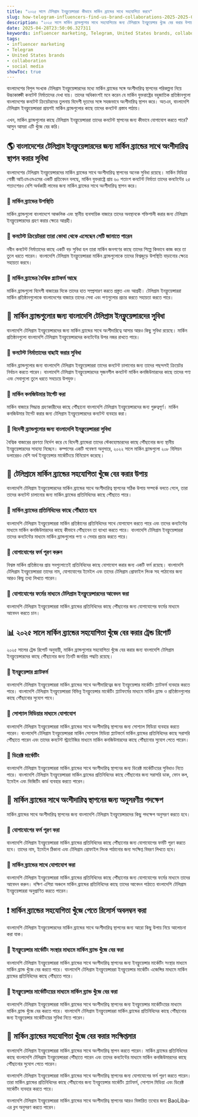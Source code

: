 ```yaml
---
title: "২০২৫ সালে টেলিগ্রাম ইনফ্লুয়েন্সাররা কীভাবে মার্কিন ব্র্যান্ডের সাথে সহযোগিতা করবে"
slug: how-telegram-influencers-find-us-brand-collaborations-2025-2025-04-28
description: "২০২৫ সালে মার্কিন ব্র্যান্ডগুলোর সাথে সহযোগিতার জন্য টেলিগ্রামে ইনফ্লুয়েন্সার খুঁজে বের করার উপায় জানতে পড়ুন"
date: 2025-04-28T23:50:06.327311
keywords: influencer marketing, Telegram, United States brands, collaboration, social media
tags:
- influencer marketing
- Telegram
- United States brands
- collaboration
- social media
showToc: true
---
```


বাংলাদেশের বিপুল সংখ্যক টেলিগ্রাম ইনফ্লুয়েন্সারদের মধ্যে মার্কিন ব্র্যান্ডের সঙ্গে অংশীদারিত্ব স্থাপনের পরিকল্পনা নিয়ে উচ্চাকাঙ্ক্ষী কনটেন্ট নির্মাতাদের দেখা যায়। তাদের অধিকাংশই মনে করেন যে মার্কিন যুক্তরাষ্ট্রের বহুজাতিক প্রতিষ্ঠানগুলো বাংলাদেশের কনটেন্ট ক্রিয়েটরদের তুলনায় বিদেশী দূতদের সঙ্গে সহজভাবে অংশীদারিত্ব স্থাপন করে। অতএব, বাংলাদেশি টেলিগ্রাম ইনফ্লুয়েন্সাররা প্রায়শই মার্কিন ব্র্যান্ডগুলোর কাছে তাদের কনটেন্ট প্রস্তাব পাঠায়।

এখন, মার্কিন ব্র্যান্ডগুলোর কাছে টেলিগ্রাম ইনফ্লুয়েন্সাররা তাদের কনটেন্ট স্থাপনের জন্য কীভাবে যোগাযোগ করতে পারে? আসুন আমরা এটি খুঁজে বের করি।

## 🌎 বাংলাদেশের টেলিগ্রাম ইনফ্লুয়েন্সারদের জন্য মার্কিন ব্র্যান্ডের সাথে অংশীদারিত্ব স্থাপন করার সুবিধা

বাংলাদেশের টেলিগ্রাম ইনফ্লুয়েন্সারদের মার্কিন ব্র্যান্ডের সাথে অংশীদারিত্ব স্থাপনের অনেক সুবিধা রয়েছে। মার্কিন মিডিয়া গোষ্ঠী আইএমএমএমের একটি প্রতিবেদন বলছে, মার্কিন যুক্তরাষ্ট্রে প্রায় ৬০ শতাংশ কনটেন্ট নির্মাতা তাদের কনটেন্টের ২৫ শতাংশেরও বেশি অর্থকারী লাভের জন্য মার্কিন ব্র্যান্ডের সাথে অংশীদারিত্ব স্থাপন করে।

### 🔑 মার্কিন ব্র্যান্ডের উপস্থিতি

মার্কিন ব্র্যান্ডগুলো বাংলাদেশে আঞ্চলিক এবং স্থানীয় ব্যবসায়িক বাজারে তাদের অবস্থানকে শক্তিশালী করার জন্য টেলিগ্রাম ইনফ্লুয়েন্সারদের গ্রহণ করার ক্ষেত্রে আগ্রহী।

### 🔑 কনটেন্ট ক্রিয়েটররা তারা কোথা থেকে এসেছেন সেটি জানাতে পারেন

নবীন কনটেন্ট নির্মাতাদের কাছে একটি বড় সুবিধা হল তারা মার্কিন জনগণের কাছে তাদের শিল্পে কিভাবে কাজ করে তা তুলে ধরতে পারেন। বাংলাদেশি টেলিগ্রাম ইনফ্লুয়েন্সাররা মার্কিন ব্র্যান্ডগুলোকে তাদের বিশ্বজুড়ে উপস্থিতি বাড়ানোর ক্ষেত্রে সহায়তা করবে।

### 🔑 মার্কিন ব্র্যান্ডের বৈশ্বিক প্ল্যাটফর্ম আছে

মার্কিন ব্র্যান্ডগুলো বিদেশী বাজারের দিকে তাদের হাত সম্প্রসারণ করতে প্রস্তুত এবং আগ্রহী। টেলিগ্রাম ইনফ্লুয়েন্সাররা মার্কিন প্রতিষ্ঠানগুলোকে বাংলাদেশের বাজারে তাদের সেবা এবং পণ্যগুলোর প্রচার করতে সহায়তা করতে পারে।

## 📶 মার্কিন ব্র্যান্ডগুলোর জন্য বাংলাদেশি টেলিগ্রাম ইনফ্লুয়েন্সারদের সুবিধা

বাংলাদেশি টেলিগ্রাম ইনফ্লুয়েন্সারদের জন্য মার্কিন ব্র্যান্ডের সাথে অংশীদারিত্বে আসার আরও কিছু সুবিধা রয়েছে। মার্কিন প্রতিষ্ঠানগুলো বাংলাদেশি টেলিগ্রাম ইনফ্লুয়েন্সারদের কনটেন্টের উপর নজর রাখতে পারে।

### 🔑 কনটেন্ট নির্মাতাদের বাছাই করার সুবিধা

মার্কিন ব্র্যান্ডগুলোর জন্য বাংলাদেশি টেলিগ্রাম ইনফ্লুয়েন্সাররা তাদের কনটেন্ট চালানোর জন্য তাদের পছন্দসই ক্রিয়েটর নির্বাচন করতে পারেন। বাংলাদেশি টেলিগ্রাম ইনফ্লুয়েন্সারদের সৃজনশীল কনটেন্ট মার্কিন কনজিউমারদের কাছে তাদের পণ্য এবং সেবাগুলো তুলে ধরতে সবচেয়ে উপযুক্ত।

### 🔑 মার্কিন কনজিউমার টার্গেট করা

মার্কিন বাজারে সিদ্ধান্ত গ্রহণকারীদের কাছে পৌঁছানো বাংলাদেশি টেলিগ্রাম ইনফ্লুয়েন্সারদের জন্য গুরুত্বপূর্ণ। মার্কিন কনজিউমার টার্গেট করার জন্য টেলিগ্রাম ইনফ্লুয়েন্সারদের কনটেন্ট ব্যবহার করা।

### 🔑 বিদেশী ব্র্যান্ডগুলোর জন্য বাংলাদেশি ইনফ্লুয়েন্সাররা সুবিধা

বৈশ্বিক বাজারের প্রবণতা নির্দেশ করে যে বিদেশী ব্র্যান্ডেরা তাদের স্টেকহোল্ডারদের কাছে পৌঁছানোর জন্য স্থানীয় ইনফ্লুয়েন্সারদের সাহায্য নিচ্ছেন। কম্পাসের একটি গবেষণা অনুসারে, ২০২২ সালে মার্কিন ব্র্যান্ডগুলো ২০৮ বিলিয়ন ডলারেরও বেশি অর্থ ইনফ্লুয়েন্সার মার্কেটিংয়ে বিনিয়োগ করেছে।

## 📱 টেলিগ্রামে মার্কিন ব্র্যান্ডের সহযোগিতা খুঁজে বের করার উপায়

বাংলাদেশি টেলিগ্রাম ইনফ্লুয়েন্সারদের মার্কিন ব্র্যান্ডের সাথে অংশীদারিত্ব স্থাপনের সঠিক উপায় সম্পর্কে বলতে গেলে, তারা তাদের কনটেন্ট চালানোর জন্য মার্কিন ব্র্যান্ডের প্রতিনিধিদের কাছে পৌঁছাতে পারে।

### 🔑 মার্কিন ব্র্যান্ডের প্রতিনিধিদের কাছে পৌঁছাতে হবে

বাংলাদেশি টেলিগ্রাম ইনফ্লুয়েন্সাররা মার্কিন প্রতিষ্ঠানের প্রতিনিধিদের সাথে যোগাযোগ করতে পারে এবং তাদের কনটেন্টের মাধ্যমে মার্কিন কনজিউমারদের কাছে কীভাবে পৌঁছাবেন তা ব্যাখ্যা করতে পারে। বাংলাদেশি টেলিগ্রাম ইনফ্লুয়েন্সাররা তাদের কনটেন্টের মাধ্যমে মার্কিন ব্র্যান্ডগুলোর পণ্য ও সেবার প্রচার করতে পারে।

### 🔑 যোগাযোগের ফর্ম পূরণ করুন

বিশ্বস্ত মার্কিন প্রতিষ্ঠানের প্রায় সবগুলোতেই প্রতিনিধিদের কাছে যোগাযোগ করার জন্য একটি ফর্ম রয়েছে। বাংলাদেশি টেলিগ্রাম ইনফ্লুয়েন্সাররা তাদের নাম, যোগাযোগের ইমেইল এবং তাদের টেলিগ্রাম প্রোফাইল লিংক সহ পাঠানোর জন্য আরও কিছু তথ্য লিখতে পারেন।

### 🔑 যোগাযোগের ফর্মের মাধ্যমে টেলিগ্রাম ইনফ্লুয়েন্সারদের আবেদন করা

বাংলাদেশি টেলিগ্রাম ইনফ্লুয়েন্সাররা মার্কিন ব্র্যান্ডের প্রতিনিধিদের কাছে পৌঁছানোর জন্য যোগাযোগের ফর্মের মাধ্যমে আবেদন করতে চান।

## 📊 ২০২৫ সালে মার্কিন ব্র্যান্ডের সহযোগিতা খুঁজে বের করার ট্রেন্ড রিপোর্ট

২০২৫ সালের ট্রেন্ড রিপোর্ট অনুযায়ী, মার্কিন ব্র্যান্ডগুলোর সহযোগিতা খুঁজে বের করার জন্য বাংলাদেশি টেলিগ্রাম ইনফ্লুয়েন্সারদের কাছে পৌঁছানোর জন্য তিনটি জনপ্রিয় পদ্ধতি রয়েছে।

### 🔑 ইনফ্লুয়েন্সার প্ল্যাটফর্ম

বাংলাদেশি টেলিগ্রাম ইনফ্লুয়েন্সাররা মার্কিন ব্র্যান্ডের সাথে অংশীদারিত্বের জন্য ইনফ্লুয়েন্সার মার্কেটিং প্ল্যাটফর্ম ব্যবহার করতে পারে। বাংলাদেশি টেলিগ্রাম ইনফ্লুয়েন্সাররা বিভিন্ন ইনফ্লুয়েন্সার মার্কেটিং প্ল্যাটফর্মের মাধ্যমে মার্কিন ব্র্যান্ড ও প্রতিষ্ঠানগুলোর কাছে পৌঁছানোর সুযোগ পাবে।

### 🔑 সোশ্যাল মিডিয়ার মাধ্যমে যোগাযোগ

বাংলাদেশি টেলিগ্রাম ইনফ্লুয়েন্সাররা মার্কিন ব্র্যান্ডের সাথে অংশীদারিত্ব স্থাপনের জন্য সোশ্যাল মিডিয়া ব্যবহার করতে পারেন। বাংলাদেশি টেলিগ্রাম ইনফ্লুয়েন্সাররা মার্কিন সোশ্যাল মিডিয়া প্ল্যাটফর্মে মার্কিন ব্র্যান্ডের প্রতিনিধিদের কাছে সরাসরি পৌঁছাতে পারেন এবং তাদের কনটেন্ট স্ট্র্যাটেজির মাধ্যমে মার্কিন কনজিউমারদের কাছে পৌঁছানোর সুযোগ পেতে পারেন।

### 🔑 ডিরেক্ট মার্কেটিং

বাংলাদেশি টেলিগ্রাম ইনফ্লুয়েন্সাররা মার্কিন ব্র্যান্ডের সাথে অংশীদারিত্ব স্থাপনের জন্য ডিরেক্ট মার্কেটিংয়ের সুবিধাও নিতে পারে। বাংলাদেশি টেলিগ্রাম ইনফ্লুয়েন্সাররা মার্কিন ব্র্যান্ডের প্রতিনিধিদের কাছে পৌঁছানোর জন্য সরাসরি ডাক, ফোন কল, ইমেইল এবং ভিজিটিং কার্ড ব্যবহার করতে পারেন।

## 💸 মার্কিন ব্র্যান্ডের সাথে অংশীদারিত্ব স্থাপনের জন্য অনুসরণীয় পদক্ষেপ

মার্কিন ব্র্যান্ডের সাথে অংশীদারিত্ব স্থাপনের জন্য বাংলাদেশি টেলিগ্রাম ইনফ্লুয়েন্সারদের কিছু পদক্ষেপ অনুসরণ করতে হবে।

### 🔑 যোগাযোগের ফর্ম পূরণ করা

বাংলাদেশি টেলিগ্রাম ইনফ্লুয়েন্সাররা মার্কিন ব্র্যান্ডের প্রতিনিধিদের কাছে পৌঁছানোর জন্য যোগাযোগের ফর্মটি পূরণ করতে হবে। তাদের নাম, ইমেইল ঠিকানা এবং টেলিগ্রাম প্রোফাইল লিংক পাঠানোর জন্য সংক্ষিপ্ত বিবরণ লিখতে হবে।

### 🔑 মার্কিন ব্র্যান্ডের সাথে যোগাযোগ করা

বাংলাদেশি টেলিগ্রাম ইনফ্লুয়েন্সাররা মার্কিন ব্র্যান্ডের প্রতিনিধিদের কাছে পৌঁছানোর জন্য যোগাযোগের ফর্মের মাধ্যমে তাদের আবেদন করুন। দক্ষিণ এশিয়া অঞ্চলে মার্কিন ব্র্যান্ডের প্রতিনিধিদের কাছে তাদের আবেদন পাঠাতে বাংলাদেশি টেলিগ্রাম ইনফ্লুয়েন্সাররা অনুপ্রাণিত করতে পারেন।

## ❗ মার্কিন ব্র্যান্ডের সহযোগিতা খুঁজে পেতে রিসোর্স অবলম্বন করা

বাংলাদেশি টেলিগ্রাম ইনফ্লুয়েন্সারদের মার্কিন ব্র্যান্ডের সাথে অংশীদারিত্ব স্থাপনের জন্য আরো কিছু উপায় নিয়ে আলোচনা করা যাক।

### 🔑 ইনফ্লুয়েন্সার মার্কেটিং সংস্থার মাধ্যমে মার্কিন ব্র্যান্ড খুঁজে বের করা

বাংলাদেশি টেলিগ্রাম ইনফ্লুয়েন্সাররা মার্কিন ব্র্যান্ডের সাথে অংশীদারিত্ব স্থাপনের জন্য ইনফ্লুয়েন্সার মার্কেটিং সংস্থার মাধ্যমে মার্কিন ব্র্যান্ড খুঁজে বের করতে পারে। বাংলাদেশি টেলিগ্রাম ইনফ্লুয়েন্সাররা ইনফ্লুয়েন্সার মার্কেটিং এজেন্সির মাধ্যমে মার্কিন ব্র্যান্ডের প্রতিনিধিদের কাছে পৌঁছাতে পারে।

### 🔑 ইনফ্লুয়েন্সার মার্কেটিংয়ের মাধ্যমে মার্কিন ব্র্যান্ড খুঁজে বের করা

বাংলাদেশি টেলিগ্রাম ইনফ্লুয়েন্সাররা মার্কিন ব্র্যান্ডের সাথে অংশীদারিত্ব স্থাপনের জন্য ইনফ্লুয়েন্সার মার্কেটিংয়ের মাধ্যমে মার্কিন ব্র্যান্ড খুঁজে বের করতে পারে। বাংলাদেশি টেলিগ্রাম ইনফ্লুয়েন্সাররা মার্কিন ব্র্যান্ডের প্রতিনিধিদের কাছে পৌঁছানোর জন্য ইনফ্লুয়েন্সার মার্কেটিংয়ের সুবিধা নিতে পারেন।

## 👋 ‍মার্কিন ব্র্যান্ডের সহযোগিতা খুঁজে বের করার সংক্ষিপ্তসার

বাংলাদেশি টেলিগ্রাম ইনফ্লুয়েন্সাররা মার্কিন ব্র্যান্ডের সাথে অংশীদারিত্ব স্থাপন করতে পারেন। মার্কিন ব্র্যান্ডের প্রতিনিধিদের কাছে বাংলাদেশি টেলিগ্রাম ইনফ্লুয়েন্সাররা পৌঁছাতে পারেন এবং তাদের কনটেন্টের মাধ্যমে মার্কিন কনজিউমারদের কাছে পৌঁছানোর সুযোগ পেতে পারেন। 

বাংলাদেশি টেলিগ্রাম ইনফ্লুয়েন্সাররা মার্কিন ব্র্যান্ডের সাথে অংশীদারিত্ব স্থাপনের জন্য যোগাযোগের ফর্ম পূরণ করতে পারেন। তারা মার্কিন ব্র্যান্ডের প্রতিনিধিদের কাছে পৌঁছানোর জন্য ইনফ্লুয়েন্সার মার্কেটিং প্ল্যাটফর্ম, সোশ্যাল মিডিয়া এবং ডিরেক্ট মার্কেটিং ব্যবহার করতে পারে।

বাংলাদেশি টেলিগ্রাম ইনফ্লুয়েন্সাররা মার্কিন ব্র্যান্ডের সাথে অংশীদারিত্ব স্থাপনের আরও বিস্তারিত তথ্যের জন্য BaoLiba-এর ব্লগ অনুসরণ করতে পারেন।